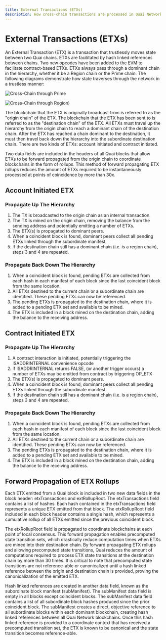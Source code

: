 ```yaml
---
title: External Transactions (ETXs)
description: How cross-chain transactions are processed in Quai Network.
---
```


# External Transactions (ETXs)

An External Transaction (ETX) is a transaction that trustlessly moves state between two Quai chains. ETXs are facilitated by hash linked references between chains. Two new opcodes have been added to the EVM to facilitate contract-based ETXs. ETXs always pass through a dominant chain in the hierarchy, whether it be a Region chain or the Prime chain. The following diagrams demonstrate how state traverses through the network in a trustless manner:

![Cross-Chain through Prime](/img/Cross-Prime-TXNS.png)

![Cross-Chain through Region](/img/Cross-Region-TXNS.png))

The blockchain that the ETX is originally broadcast from is referred to as the "origin chain" of the ETX. The blockchain that the ETX has been sent to is referred to as the "destination chain" of the ETX. All ETXs must travel up the hierarchy from the origin chain to reach a dominant chain of the destination chain. After the ETX has reached a chain dominant to the destination, it must then travel back down the hierarchy into the subordinate destination chain. There are two kinds of ETXs: account initiated and contract initiated.

Two data fields are included in the headers of all Quai blocks that allow ETXs to be forward propagated from the origin chain to coordinate blockchains in the form of rollups. This method of forward propagating ETX rollups reduces the amount of ETXs required to be instantaneously processed at points of coincidence by more than 30x.

## Account Initiated ETX

### Propagate Up The Hierarchy

1. The TX is broadcasted to the origin chain as an internal transaction.
2. The TX is mined on the origin chain, removing the balance from the sending address and potentially emitting a number of ETXs.
3. The ETX(s) is propagated to dominant peers.
4. When a coincident block is found, dominant peers collect all pending ETXs linked through the subordinate manifest.
5. If the destination chain still has a dominant chain (i.e. is a region chain), steps 3 and 4 are repeated.

### Propagate Back Down The Hierarchy

1. When a coincident block is found, pending ETXs are collected from each hash in each manifest of each block since the last coincident block from the same location.
2. All ETXs destined to the current chain or a subordinate chain are identified. These pending ETXs can now be referenced.
3. The pending ETXs is propagated to the destination chain, where it is added to a pending ETX set and available to be mined.
4. The ETX is included in a block mined on the destination chain, adding the balance to the receiving address.

## Contract Initiated ETX

### Propagate Up The Hierarchy

1. A contract interaction is initiated, potentially triggering the ISADDRINTERNAL convenience opcode
2. If ISADDRINTERNAL returns FALSE, (or another trigger occurs) a number of ETXs may be emitted from contract by triggering OP_ETX
3. The ETX(s) is propagated to dominant peers.
4. When a coincident block is found, dominant peers collect all pending ETXs linked through the subordinate manifest.
5. If the destination chain still has a dominant chain (i.e. is a region chain), steps 3 and 4 are repeated.

### Propagate Back Down The Hierarchy

1. When a coincident block is found, pending ETXs are collected from each hash in each manifest of each block since the last coincident block from the same location.
2. All ETXs destined to the current chain or a subordinate chain are identified. These pending ETXs can now be referenced.
3. The pending ETXs is propagated to the destination chain, where it is added to a pending ETX set and available to be mined.
4. The ETX is included in a block mined on the destination chain, adding the balance to the receiving address.

## Forward Propagation of ETX Rollups

Each ETX emitted from a Quai block is included in two new data fields in the block header: etxTransactions and extRollupRoot. The etxTransactions field contains a list of hashes. Each hash contained in the etxTransactions field represents a unique ETX emitted from that block. The etxRollupRoot field included in each block header contains a single hash, which represents a cumulative rollup of all ETXs emitted since the previous coincident block.

The etxRollupRoot field is propagated to coordinate blockchains at each point of local consensus. This forward propagation enables precomputed state transition sets, which drastically reduce computation times when ETXs are mined into their destination chain. By forward propagating ETX rollups and allowing precomputed state transitions, Quai reduces the amount of computations required to process ETX state transitions at the destination chain by more than 30 times. It is critical to note that precomputed state transitions are not reference-able or canonicalized until a hash linked reference between the origin and destination chain is provided, proving the canonicalization of the emitted ETX.

Hash linked references are created in another data field, known as the subordinate block manifest (subManifest). The subManifest data field is empty in all blocks except coincident blocks. The subManifest data field contains a list of all subordinate block hashes produced since the prior coincident block. The subManifest creates a direct, objective reference to all subordinate blocks within each dominant blockchain, creating hash linked references between all Quai Network blockchains. Once this hash linked reference is provided to a coordinate context that has received a precomputed transition set, the ETX is known to be canonical and the state transition becomes reference-able.
